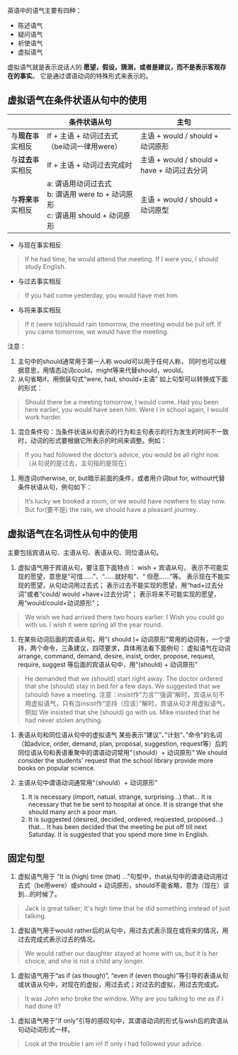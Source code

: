 ---
---
英语中的语气主要有四种：
* 陈述语气
* 疑问语气
* 祈使语气
* 虚拟语气

虚拟语气就是表示说话人的 **愿望，假设，猜测，或者是建议，而不是表示客观存在的事实**。
它是通过谓语动词的特殊形式来表示的。

## 虚拟语气在条件状语从句中的使用

||条件状语从句|主句|
|-|-|-|
|与**现在**事实相反|If + 主语 + 动词过去式（be动词一律用were）|主语 + would / should + 动词原形|
|与**过去**事实相反|If + 主语 + 动词过去完成时|主语 + would / should + have + 动词过去分词|
|与**将来**事实相反|a: 谓语用动词过去式<br/>b: 谓语用 were to + 动词原形<br/>c: 谓语用 should + 动词原形|主语 + would / should + 动词原型|

* 与现在事实相反
>If he had time, he would attend the meeting.
If I were you, I should study English.
* 与过去事实相反
> If you had come yesterday, you would have met him.
* 与将来事实相反
> If it (were to)/should rain tomorrow, the meeting would be put off.
If you came tomorrow, we would have the meeting.

注意：
1. 主句中的should通常用于第一人称
would可以用于任何人称，
同时也可以根据意思，用情态动词could，might等来代替should，would。
1. 从句省略if，用倒装句式“were, had, should+主语” 如上句型可以转换成下面的形式：
> Should there be a meeting tomorrow, I would come.
Had you been here earlier, you would have seen him.
Were I in school again, I would work harder.
1. 混合条件句：当条件状语从句表示的行为和主句表示的行为发生的时间不一致时，动词的形式要根据它所表示的时间来调整。例如：
> If you had followed the doctor’s advice, you would be all right now.（从句说的是过去，主句指的是现在）
1. 用连词otherwise, or, but暗示前面的条件，或者用介词but for, without代替条件状语从句，例句如下：
> It’s lucky we booked a room, or we would have nowhere to stay now.
But for(要不是) the rain, we should have a pleasant journey.

## 虚拟语气在名词性从句中的使用

主要包括宾语从句、主语从句、表语从句、同位语从句。

1. 虚拟语气用于宾语从句，要注意下面特点：
wish + 宾语从句，
表示不可能实现的愿望，意思是“可惜……”、“……就好啦”、“ 但愿……”等。
表示现在不能实现的愿望，从句动词用过去式；
表示过去不能实现的愿望，用“had+过去分词”或者“could/ would +have+过去分词”；
表示将来不可能实现的愿望，用“would/could+动词原形”；
> We wish we had arrived there two hours earlier.
I Wish you could go with us.
I wish it were spring all the year round.

1. 在某些动词后面的宾语从句，用“( should )+ 动词原形”常用的动词有，一个坚持，两个命令，三条建议，四项要求，具体用法看下面例句：
虚拟语气在动词 arrange, command, demand, desire, insist, order, propose, request, require, suggest 等后面的宾语从句中，用“(should) + 动词原形”
> He demanded that we (should) start right away.
The doctor ordered that she (should) stay in bed for a few days.
We suggested that we (should) have a meeting.
注意：insist作“力言”“强调”解时，宾语从句不用虚拟语气，只有当insist作“坚持（应该）”解时，宾语从句才用虚拟语气，例如
We insisted that she (should) go with us.
Mike insisted that he had never stolen anything.

1. 表语从句和同位语从句中的虚拟语气
某些表示“建议”、”计划“、”命令”的名词（如advice, order, demand, plan, proposal, suggestion, request等）后的同位语从句和表语重聚中的谓语动词常用“（should）+ 动词原形”
We should consider the students' request that the school library provide more books on popular science.

1. 主语从句中谓语动词通常用“（should）+ 动词原形”
    1. It is necessary (import, natual, strange, surprising...) that...
    It is necessary that he be sent to hospital at once.
    It is strange that she should many arch a poor man.
    1. It is suggested (desired, decided, ordered, requested, proposed...) that...
    It has been decided that the meeting be put off till next Saturday.
    It is suggested that you spend more time in English.


## 固定句型

1. 虚拟语气用于 “It is (high) time (that) ...”句型中，that从句中的谓语动词用过去式（be用were）或should + 动词原形，should不能省略，意为（现在）该到...的时候了。
> Jack is great talker; It's high time that he did something instead of just talking.
1. 虚拟语气用于would rather后的从句中，用过去式表示现在或将来的情况，用过去完成式表示过去的情况。
> We would rather our daughter stayed at home with us, but it is her choice, and she is not a child any longer.
1. 虚拟语气用于“as if (as though)”, “even if (even though)”等引导的表语从句或状语从句中，对现在的虚拟，用过去式；对过去的虚拟，用过去完成式。
> It was John who broke the window. Why are you talking to me as if I had done it?
1. 虚拟语气用于”if only”引导的感叹句中，其谓语动词的形式与wish后的宾语从句动动词形式一样。
> Look at the trouble I am in! If only I had followed your advice.
